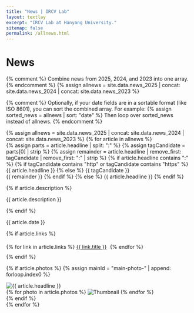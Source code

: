 ```yaml
---
title: "News | IRCV Lab"
layout: textlay
excerpt: "IRCV Lab at Hanyang University."
sitemap: false
permalink: /allnews.html
---
```


<style>
.news-links {
  margin: 10px 0;
}
.news-links a {
  margin-right: 5px;
  margin-top: 5px;
  display: inline-block;
}
</style>

# News

{% comment %}
  Combine news from 2025, 2024, and 2023 into one array.
{% endcomment %}
{% assign allnews = site.data.news_2025 | concat: site.data.news_2024 | concat: site.data.news_2023 %}

{% comment %}
  Optionally, if your date fields are in a sortable format (like ISO 8601), you can sort the combined array.
  For example:
  {% assign sorted_news = allnews | sort: "date" %}
  Then loop over sorted_news instead of allnews.
{% endcomment %}
<div class="news-full">
{% assign allnews = site.data.news_2025 | concat: site.data.news_2024 | concat: site.data.news_2023 %}
{% for article in allnews %}
<div class="news-item">
{% assign parts = article.headline | split: ":" %}
{% assign tagCandidate = parts[0] | strip %}
{% assign remainder = article.headline | remove_first: tagCandidate | remove_first: ":" | strip %}
{% if article.headline contains ":" %}
{% if tagCandidate contains "http" or tagCandidate contains "https" %}
<span class="news-headline-text">{{ article.headline }}</span>
{% else %}
<span class="news-tag">{{ tagCandidate }}</span><br>
<span class="news-headline-text">{{ remainder }}</span>
{% endif %}
{% else %}
<span class="news-headline-text">{{ article.headline }}</span>
{% endif %}

{% if article.description %}
<p class="news-description">{{ article.description }}</p>
{% endif %}

<p class="news-date">{{ article.date }}</p>

{% if article.links %}
<div class="news-links">
{% for link in article.links %}
<a href="{{ link.url }}" target="_blank" class="btn btn-xs btn-primary">{{ link.title }}</a>
{% endfor %}
</div>
{% endif %}

{% if article.photos %}
{% assign mainId = "main-photo-" | append: forloop.index0 %}
<div class="news-gallery">
<div class="news-main-photo">
<img src="{{ article.photos[0] }}" alt="{{ article.headline }}" id="{{ mainId }}">
</div>
<div class="news-thumbnails">
{% for photo in article.photos %}
<img src="{{ photo }}" alt="Thumbnail" data-target="{{ mainId }}" class="thumbnail">
{% endfor %}
</div>
</div>
{% endif %}
</div>
{% endfor %}
<script src="/js/news.js" type="module"></script>
</div>